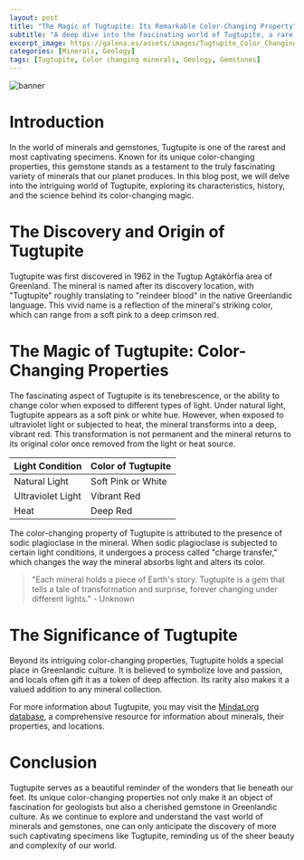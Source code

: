 ```yaml
---
layout: post
title: "The Magic of Tugtupite: Its Remarkable Color-Changing Property"
subtitle: "A deep dive into the fascinating world of Tugtupite, a rare mineral known for its captivating color-changing properties."
excerpt_image: https://galena.es/assets/images/Tugtupite_Color_Changing.png
categories: [Minerals, Geology]
tags: [Tugtupite, Color changing minerals, Geology, Gemstones]
---
```


![banner](https://galena.es/assets/images/Tugtupite_Color_Changing.png "Close-up image of Tugtupite crystals showcasing their unique color-changing properties, transitioning from vibrant pink to deep red under different lighting conditions, highlighting the mineral's fascinating characteristics for geology enthusiasts.")

# Introduction

In the world of minerals and gemstones, Tugtupite is one of the rarest and most captivating specimens. Known for its unique color-changing properties, this gemstone stands as a testament to the truly fascinating variety of minerals that our planet produces. In this blog post, we will delve into the intriguing world of Tugtupite, exploring its characteristics, history, and the science behind its color-changing magic.

# The Discovery and Origin of Tugtupite

Tugtupite was first discovered in 1962 in the Tugtup Agtakôrfia area of Greenland. The mineral is named after its discovery location, with "Tugtupite" roughly translating to "reindeer blood" in the native Greenlandic language. This vivid name is a reflection of the mineral's striking color, which can range from a soft pink to a deep crimson red.

# The Magic of Tugtupite: Color-Changing Properties

The fascinating aspect of Tugtupite is its tenebrescence, or the ability to change color when exposed to different types of light. Under natural light, Tugtupite appears as a soft pink or white hue. However, when exposed to ultraviolet light or subjected to heat, the mineral transforms into a deep, vibrant red. This transformation is not permanent and the mineral returns to its original color once removed from the light or heat source.

| Light Condition | Color of Tugtupite |
| --- | --- |
| Natural Light | Soft Pink or White |
| Ultraviolet Light | Vibrant Red |
| Heat | Deep Red |

The color-changing property of Tugtupite is attributed to the presence of sodic plagioclase in the mineral. When sodic plagioclase is subjected to certain light conditions, it undergoes a process called "charge transfer," which changes the way the mineral absorbs light and alters its color.

> "Each mineral holds a piece of Earth's story. Tugtupite is a gem that tells a tale of transformation and surprise, forever changing under different lights." - Unknown

# The Significance of Tugtupite

Beyond its intriguing color-changing properties, Tugtupite holds a special place in Greenlandic culture. It is believed to symbolize love and passion, and locals often gift it as a token of deep affection. Its rarity also makes it a valued addition to any mineral collection.

For more information about Tugtupite, you may visit the [Mindat.org database](https://www.mindat.org/min-4053.html), a comprehensive resource for information about minerals, their properties, and locations.

# Conclusion

Tugtupite serves as a beautiful reminder of the wonders that lie beneath our feet. Its unique color-changing properties not only make it an object of fascination for geologists but also a cherished gemstone in Greenlandic culture. As we continue to explore and understand the vast world of minerals and gemstones, one can only anticipate the discovery of more such captivating specimens like Tugtupite, reminding us of the sheer beauty and complexity of our world.
